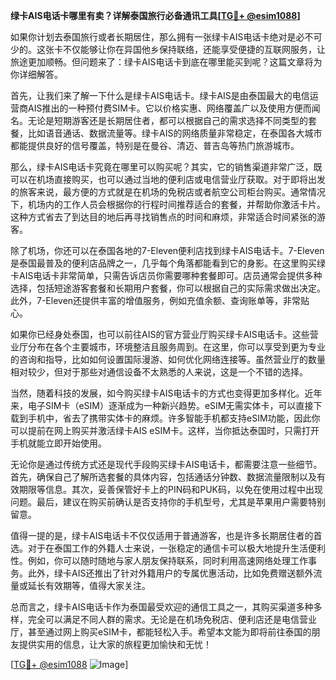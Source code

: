 **绿卡AIS电话卡哪里有卖？详解泰国旅行必备通讯工具[[TG💪+ @esim1088](https://t.me/s/esim1088)]**

如果你计划去泰国旅行或者长期居住，那么拥有一张绿卡AIS电话卡绝对是必不可少的。这张卡不仅能够让你在异国他乡保持联络，还能享受便捷的互联网服务，让旅途更加顺畅。但问题来了：绿卡AIS电话卡到底在哪里能买到呢？这篇文章将为你详细解答。

首先，让我们来了解一下什么是绿卡AIS电话卡。绿卡AIS是由泰国最大的电信运营商AIS推出的一种预付费SIM卡。它以价格实惠、网络覆盖广以及使用方便而闻名。无论是短期游客还是长期居住者，都可以根据自己的需求选择不同类型的套餐，比如语音通话、数据流量等。绿卡AIS的网络质量非常稳定，在泰国各大城市都能提供良好的信号覆盖，特别是在曼谷、清迈、普吉岛等热门旅游城市。

那么，绿卡AIS电话卡究竟在哪里可以购买呢？其实，它的销售渠道非常广泛，既可以在机场直接购买，也可以通过当地的便利店或电信营业厅获取。对于即将出发的旅客来说，最方便的方式就是在机场的免税店或者航空公司柜台购买。通常情况下，机场内的工作人员会根据你的行程时间推荐适合的套餐，并帮助你激活卡片。这种方式省去了到达目的地后再寻找销售点的时间和麻烦，非常适合时间紧张的游客。

除了机场，你还可以在泰国各地的7-Eleven便利店找到绿卡AIS电话卡。7-Eleven是泰国最普及的便利店品牌之一，几乎每个角落都能看到它的身影。在这里购买绿卡AIS电话卡非常简单，只需告诉店员你需要哪种套餐即可。店员通常会提供多种选择，包括短途游客套餐和长期用户套餐，你可以根据自己的实际需求做出决定。此外，7-Eleven还提供丰富的增值服务，例如充值余额、查询账单等，非常贴心。

如果你已经身处泰国，也可以前往AIS的官方营业厅购买绿卡AIS电话卡。这些营业厅分布在各个主要城市，环境整洁且服务周到。在这里，你可以享受到更为专业的咨询和指导，比如如何设置国际漫游、如何优化网络连接等。虽然营业厅的数量相对较少，但对于那些对通信设备不太熟悉的人来说，这是一个不错的选择。

当然，随着科技的发展，如今购买绿卡AIS电话卡的方式也变得更加多样化。近年来，电子SIM卡（eSIM）逐渐成为一种新兴趋势。eSIM无需实体卡，可以直接下载到手机中，省去了携带实体卡的麻烦。许多智能手机都支持eSIM功能，因此你可以提前在网上购买并激活绿卡AIS eSIM卡。这样，当你抵达泰国时，只需打开手机就能立即开始使用。

无论你是通过传统方式还是现代手段购买绿卡AIS电话卡，都需要注意一些细节。首先，确保自己了解所选套餐的具体内容，包括通话分钟数、数据流量限制以及有效期限等信息。其次，妥善保管好卡上的PIN码和PUK码，以免在使用过程中出现问题。最后，建议在购买前确认是否支持你的手机型号，尤其是苹果用户需要特别留意。

值得一提的是，绿卡AIS电话卡不仅仅适用于普通游客，也是许多长期居住者的首选。对于在泰国工作的外籍人士来说，一张稳定的通信卡可以极大地提升生活便利性。例如，你可以随时随地与家人朋友保持联系，同时利用高速网络处理工作事务。此外，绿卡AIS还推出了针对外籍用户的专属优惠活动，比如免费赠送额外流量或延长有效期等，值得大家关注。

总而言之，绿卡AIS电话卡作为泰国最受欢迎的通信工具之一，其购买渠道多种多样，完全可以满足不同人群的需求。无论是在机场免税店、便利店还是电信营业厅，甚至通过网上购买eSIM卡，都能轻松入手。希望本文能为即将前往泰国的朋友提供实用的信息，让大家的旅程更加愉快和无忧！ 

[[TG💪+ @esim1088](https://t.me/s/esim1088) ![Image](https://i.postimg.cc/4NQfJmqS/Snipaste-2025-05-13-00-14-12.png)]